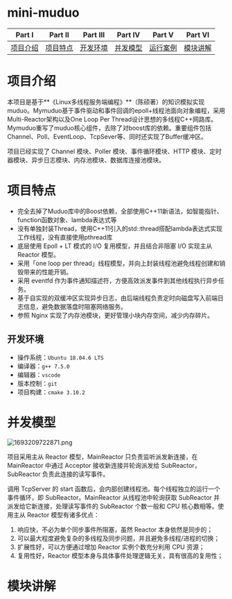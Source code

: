# mini-muduo
| **Part Ⅰ**            | **Part Ⅱ**            | **Part Ⅲ**            | **Part Ⅳ**            | **Part V**            | **Part VI**           |
| --------------------- | --------------------- | --------------------- | --------------------- | --------------------- | --------------------- |
| [项目介绍](#项目介绍) | [项目特点](#项目特点) | [开发环境](#开发环境) | [并发模型](#并发模型) | [运行案例](#运行案例) | [模块讲解](#模块讲解) |

# 项目介绍

本项目是基于**《Linux多线程服务端编程》**（陈硕著）的知识模拟实现muduo。Mymuduo基于事件驱动和事件回调的epoll+线程池面向对象编程，采用Multi-Reactor架构以及One Loop Per Thread设计思想的多线程C++网路库。Mymuduo重写了muduo核心组件，去除了对boost库的依赖。重要组件包括Channel、Poll、EventLoop、TcpSever等、同时还实现了Buffer缓冲区。

项目已经实现了 Channel 模块、Poller 模块、事件循环模块、HTTP 模块、定时器模块、异步日志模块、内存池模块、数据库连接池模块。 



# 项目特点

- 完全去掉了Muduo库中的Boost依赖，全部使用C++11新语法，如智能指针、function函数对象、lambda表达式等
- 没有单独封装Thread，使用C++11引入的std::thread搭配lambda表达式实现工作线程，没有直接使用pthread库
- 底层使用 Epoll + LT 模式的 I/O 复用模型，并且结合非阻塞 I/O  实现主从 Reactor 模型。
- 采用「one loop per thread」线程模型，并向上封装线程池避免线程创建和销毁带来的性能开销。
- 采用 eventfd 作为事件通知描述符，方便高效派发事件到其他线程执行异步任务。
- 基于自实现的双缓冲区实现异步日志，由后端线程负责定时向磁盘写入前端日志信息，避免数据落盘时阻塞网络服务。
- 参照 Nginx 实现了内存池模块，更好管理小块内存空间，减少内存碎片。



## 开发环境

- 操作系统：`Ubuntu 18.04.6 LTS`
- 编译器：`g++ 7.5.0`
- 编辑器：`vscode`
- 版本控制：`git`
- 项目构建：`cmake 3.10.2`



# 并发模型

![1693209722871.png](https://img1.imgtp.com/2023/08/28/Av1NNUYt.png)



项目采用主从 Reactor 模型，MainReactor 只负责监听派发新连接，在 MainReactor 中通过 Acceptor 接收新连接并轮询派发给 SubReactor，SubReactor 负责此连接的读写事件。

调用 TcpServer 的 start 函数后，会内部创建线程池。每个线程独立的运行一个事件循环，即 SubReactor。MainReactor 从线程池中轮询获取 SubReactor 并派发给它新连接，处理读写事件的 SubReactor 个数一般和 CPU 核心数相等。使用主从 Reactor 模型有诸多优点：

1. 响应快，不必为单个同步事件所阻塞，虽然 Reactor 本身依然是同步的；
2. 可以最大程度避免复杂的多线程及同步问题，并且避免多线程/进程的切换；
3. 扩展性好，可以方便通过增加 Reactor 实例个数充分利用 CPU 资源；
4. 复用性好，Reactor 模型本身与具体事件处理逻辑无关，具有很高的复用性；



# 模块讲解

